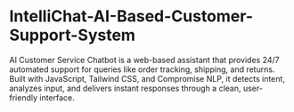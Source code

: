 # IntelliChat-AI-Based-Customer-Support-System
AI Customer Service Chatbot is a web-based assistant that provides 24/7 automated support for queries like order tracking, shipping, and returns. Built with JavaScript, Tailwind CSS, and Compromise NLP, it detects intent, analyzes input, and delivers instant responses through a clean, user-friendly interface.
